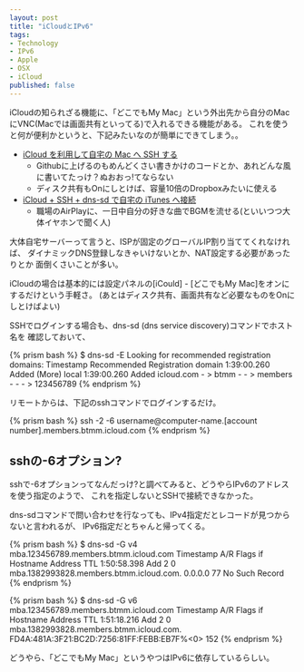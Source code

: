 ```yaml
--- 
layout: post
title: "iCloudとIPv6"
tags: 
- Technology
- IPv6
- Apple
- OSX
- iCloud
published: false
---
```


iCloudの知られざる機能に、「どこでもMy Mac」という外出先から自分のMacにVNC(Macでは画面共有といってる)で入れるできる機能がある。
これを使うと何が便利かというと、下記みたいなのが簡単にできてしまう。。

* [iCloud を利用して自宅の Mac へ SSH する](http://www.talkabout.jp/2012/10/icloud-mac-ssh.html)
  * Githubに上げるのもめんどくさい書きかけのコードとか、あれどんな風に書いてたっけ？ぬおおっ!てならない
  * ディスク共有もOnにしとけば、容量10倍のDropboxみたいに使える
* [iCloud + SSH + dns-sd で自宅の iTunes へ接続](http://www.talkabout.jp/2012/10/icloud-ssh-dns-sd-itunes.html)
  * 職場のAirPlayに、一日中自分の好きな曲でBGMを流せる(といいつつ大体イヤホンで聞く人)

大体自宅サーバーって言うと、ISPが固定のグローバルIP割り当ててくれなければ、
ダイナミックDNS登録しなきゃいけないとか、NAT設定する必要があったりとか
面倒くさいことが多い。

iCloudの場合は基本的には設定パネルの[iCould] - [どこでもMy Mac]をオンにするだけという手軽さ。
(あとはディスク共有、画面共有など必要なものをOnにしとけばよい)

SSHでログインする場合も、dns-sd (dns service discovery)コマンドでホスト名を
確認しておいて、

{% prism bash %}
 $ dns-sd -E
Looking for recommended registration domains:
Timestamp     Recommended Registration domain
 1:39:00.260  Added     (More)               local
 1:39:00.260  Added                          icloud.com
                                             - > btmm
                                             - - > members
                                             - - - > 123456789
{% endprism %}

リモートからは、下記のsshコマンドでログインするだけ。

{% prism bash %}
ssh -2 -6 username@computer-name.[account number].members.btmm.icloud.com
{% endprism %}

 sshの-6オプション?
----------

sshで-6オプションってなんだっけ?と調べてみると、どうやらIPv6のアドレスを使う指定のようで、
これを指定しないとSSHで接続できなかった。

dns-sdコマンドで問い合わせを行なっても、IPv4指定だとレコードが見つからないと言われるが、
IPv6指定だとちゃんと帰ってくる。

{% prism bash %}
 $ dns-sd -G v4 mba.123456789.members.btmm.icloud.com
Timestamp     A/R Flags if Hostname                  Address                                      TTL
 1:50:58.398  Add     2  0 mba.1382993828.members.btmm.icloud.com. 0.0.0.0                                      77   No Such Record
{% endprism %}

{% prism bash %}
 $ dns-sd -G v6 mba.123456789.members.btmm.icloud.com
Timestamp     A/R Flags if Hostname                  Address                                      TTL
 1:51:18.216  Add     2  0 mba.1382993828.members.btmm.icloud.com. FD4A:481A:3F21:BC2D:7256:81FF:FEBB:EB7F%<0>  152
{% endprism %}

どうやら、「どこでもMy Mac」というやつはIPv6に依存しているらしい。


